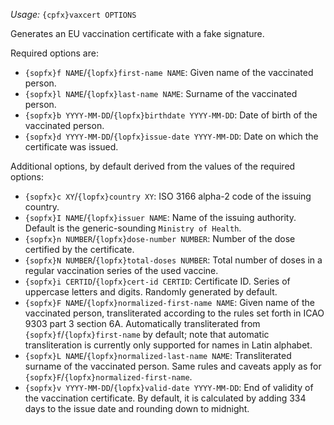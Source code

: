 *Usage:* `{cpfx}vaxcert OPTIONS`

Generates an EU vaccination certificate with a fake signature.

Required options are:

* `{sopfx}f NAME`/`{lopfx}first-name NAME`: Given name of the vaccinated person.
* `{sopfx}l NAME`/`{lopfx}last-name NAME`: Surname of the vaccinated person.
* `{sopfx}b YYYY-MM-DD`/`{lopfx}birthdate YYYY-MM-DD`: Date of birth of the vaccinated person.
* `{sopfx}d YYYY-MM-DD`/`{lopfx}issue-date YYYY-MM-DD`: Date on which the certificate was issued.

Additional options, by default derived from the values of the required options:

* `{sopfx}c XY`/`{lopfx}country XY`: ISO 3166 alpha-2 code of the issuing country.
* `{sopfx}I NAME`/`{lopfx}issuer NAME`: Name of the issuing authority. Default is the generic-sounding `Ministry of Health`.
* `{sopfx}n NUMBER`/`{lopfx}dose-number NUMBER`: Number of the dose certified by the certificate.
* `{sopfx}N NUMBER`/`{lopfx}total-doses NUMBER`: Total number of doses in a regular vaccination series of the used vaccine.
* `{sopfx}i CERTID`/`{lopfx}cert-id CERTID`: Certificate ID. Series of uppercase letters and digits. Randomly generated by default.
* `{sopfx}F NAME`/`{lopfx}normalized-first-name NAME`: Given name of the vaccinated person, transliterated according to the rules set forth in ICAO 9303 part 3 section 6A. Automatically transliterated from `{sopfx}f`/`{lopfx}first-name` by default; note that automatic transliteration is currently only supported for names in Latin alphabet.
* `{sopfx}L NAME`/`{lopfx}normalized-last-name NAME`: Transliterated surname of the vaccinated person. Same rules and caveats apply as for `{sopfx}F`/`{lopfx}normalized-first-name`.
* `{sopfx}v YYYY-MM-DD`/`{lopfx}valid-date YYYY-MM-DD`: End of validity of the vaccination certificate. By default, it is calculated by adding 334 days to the issue date and rounding down to midnight.
